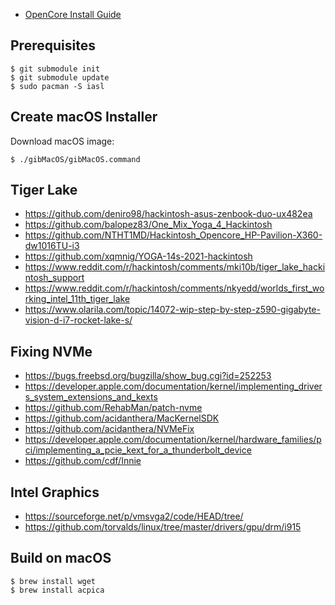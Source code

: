 * [OpenCore Install Guide](https://dortania.github.io/OpenCore-Install-Guide/)

## Prerequisites

```
$ git submodule init
$ git submodule update
$ sudo pacman -S iasl
```

## Create macOS Installer

Download macOS image:
```
$ ./gibMacOS/gibMacOS.command
```

## Tiger Lake

* https://github.com/deniro98/hackintosh-asus-zenbook-duo-ux482ea
* https://github.com/balopez83/One_Mix_Yoga_4_Hackintosh
* https://github.com/NTHT1MD/Hackintosh_Opencore_HP-Pavilion-X360-dw1016TU-i3
* https://github.com/xqmnig/YOGA-14s-2021-hackintosh
* https://www.reddit.com/r/hackintosh/comments/mki10b/tiger_lake_hackintosh_support
* https://www.reddit.com/r/hackintosh/comments/nkyedd/worlds_first_working_intel_11th_tiger_lake
* https://www.olarila.com/topic/14072-wip-step-by-step-z590-gigabyte-vision-d-i7-rocket-lake-s/

## Fixing NVMe

* https://bugs.freebsd.org/bugzilla/show_bug.cgi?id=252253
* https://developer.apple.com/documentation/kernel/implementing_drivers_system_extensions_and_kexts
* https://github.com/RehabMan/patch-nvme
* https://github.com/acidanthera/MacKernelSDK
* https://github.com/acidanthera/NVMeFix
* https://developer.apple.com/documentation/kernel/hardware_families/pci/implementing_a_pcie_kext_for_a_thunderbolt_device
* https://github.com/cdf/Innie

## Intel Graphics

* https://sourceforge.net/p/vmsvga2/code/HEAD/tree/
* https://github.com/torvalds/linux/tree/master/drivers/gpu/drm/i915

## Build on macOS

```
$ brew install wget
$ brew install acpica
```
